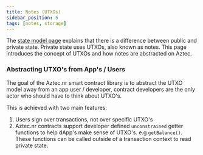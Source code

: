 ```yaml
---
title: Notes (UTXOs)
sidebar_position: 5
tags: [notes, storage]
---
```


The [state model page](./state_model.md) explains that there is a difference between public and private state. Private state uses UTXOs, also known as notes. This page introduces the concept of UTXOs and how notes are abstracted on Aztec.

### Abstracting UTXO's from App's / Users

The goal of the Aztec.nr smart contract library is to abstract the UTXO model away from an app user / developer, contract developers are the only actor who should have to think about UTXO's.

This is achieved with two main features:

1. Users sign over transactions, not over specific UTXO's
2. Aztec.nr contracts support developer defined `unconstrained` getter functions to help dApp's make sense of UTXO's. e.g `getBalance()`. These functions can be called outside of a transaction context to read private state.